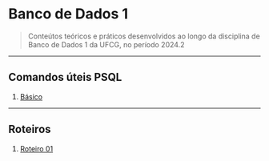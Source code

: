 # Banco de Dados 1

> Conteútos teóricos e práticos desenvolvidos ao longo da disciplina de Banco de Dados 1 da UFCG, no período 2024.2<br>

---
## Comandos úteis PSQL

1. [Básico](psql/01.sql)

---
## Roteiros

1. [Roteiro 01](roteiros/roteiro01/versao_final.sql)
